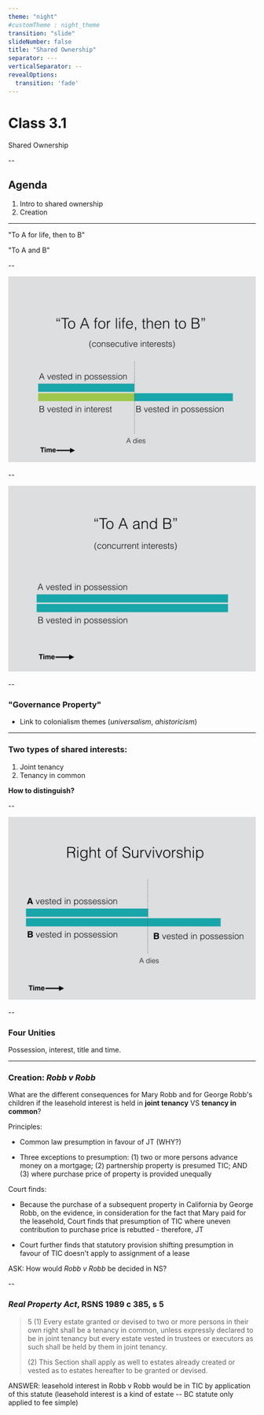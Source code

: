 ```yaml
---
theme: "night"
#customTheme : night_theme
transition: "slide"
slideNumber: false
title: "Shared Ownership"
separator: ---
verticalSeparator: --
revealOptions:
  transition: 'fade'
---
```


# Class 3.1

Shared Ownership

--

## Agenda

1. Intro to shared ownership
2. Creation

---

"To A for life, then to B"

"To A and B"

--

![](consecutive.jpg)

--

![](concurrent.jpg)

--

### "Governance Property"

- Link to colonialism themes (*universalism*, *ahistoricism*)

---

### Two types of shared interests:

1. Joint tenancy
2. Tenancy in common

**How to distinguish?**

--

![](survivorship.jpg)

--

### Four Unities

Possession, interest, title and time.

---

### Creation: *Robb v Robb*

What are the different consequences for Mary Robb and for George Robb's children if the leasehold interest is held in **joint tenancy** VS **tenancy in common**?

<aside class="notes">

Principles:

- Common law presumption in favour of JT (WHY?)

- Three exceptions to presumption: (1) two or more persons advance money on a mortgage; (2) partnership property is presumed TIC; AND (3) where purchase price of property is provided unequally 

Court finds:

- Because the purchase of a subsequent property in California by George Robb, on the evidence, in consideration for the fact that Mary paid for the leasehold, Court finds that presumption of TIC where uneven contribution to purchase price is rebutted - therefore, JT

- Court further finds that statutory provision shifting presumption in favour of TIC doesn't apply to assignment of a lease 

ASK: How would *Robb v Robb* be decided in NS?

</aside>

--

###	*Real Property Act*, RSNS 1989 c 385, s 5

> 5 (1) Every estate granted or devised to two or more persons in their own right shall be a tenancy in common, unless expressly declared to be in joint tenancy but every estate vested in trustees or executors as such shall be held by them in joint tenancy.
>
> (2) This Section shall apply as well to estates already created or vested as to estates hereafter to be granted or devised.

<aside class="notes">

ANSWER: leasehold interest in Robb v Robb would be in TIC by application of this statute (leasehold interest is a kind of estate -- BC statute only applied to fee simple) 

</aside>


